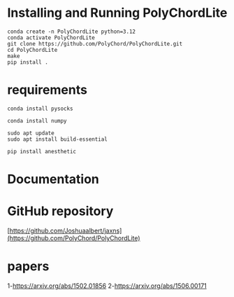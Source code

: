 # Installing and Running PolyChordLite
```
conda create -n PolyChordLite python=3.12
conda activate PolyChordLite
git clone https://github.com/PolyChord/PolyChordLite.git
cd PolyChordLite
make
pip install .
```


# requirements
```
conda install pysocks
```
```
conda install numpy
```
```
sudo apt update
sudo apt install build-essential
```
```
pip install anesthetic
```
# Documentation

# GitHub repository
[https://github.com/Joshuaalbert/jaxns](https://github.com/PolyChord/PolyChordLite)
# papers
1-https://arxiv.org/abs/1502.01856
2-https://arxiv.org/abs/1506.00171
